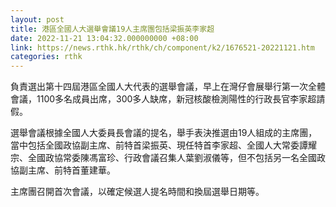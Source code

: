 ```yaml
---
layout: post
title: 港區全國人大選舉會議19人主席團包括梁振英李家超　
date: 2022-11-21 13:04:32.000000000 +08:00
link: https://news.rthk.hk/rthk/ch/component/k2/1676521-20221121.htm
categories: rthk
---
```


負責選出第十四屆港區全國人大代表的選舉會議，早上在灣仔會展舉行第一次全體會議，1100多名成員出席，300多人缺席，新冠核酸檢測陽性的行政長官李家超請假。

選舉會議根據全國人大委員長會議的提名，舉手表決推選由19人組成的主席團，當中包括全國政協副主席、前特首梁振英、現任特首李家超、全國人大常委譚耀宗、全國政協常委陳馮富珍、行政會議召集人葉劉淑儀等，但不包括另一名全國政協副主席、前特首董建華。

主席團召開首次會議，以確定候選人提名時間和換屆選舉日期等。
